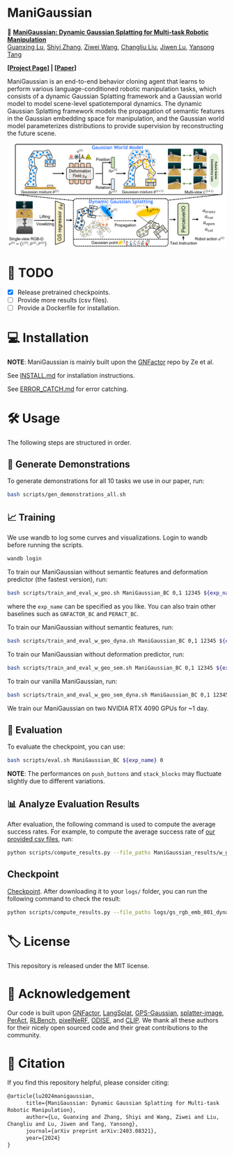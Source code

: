 # ManiGaussian

🦾 [**ManiGaussian: Dynamic Gaussian Splatting for Multi-task Robotic Manipulation**](https://arxiv.org/abs/2403.08321)  
[Guanxing Lu](https://guanxinglu.github.io/), [Shiyi Zhang](https://shiyi-zh0408.github.io/), [Ziwei Wang](https://ziweiwangthu.github.io/), [Changliu Liu](https://www.cs.cmu.edu/~cliu6/), [Jiwen Lu](http://ivg.au.tsinghua.edu.cn/Jiwen_Lu/), [Yansong Tang](https://andytang15.github.io/)

**[[Project Page](https://guanxinglu.github.io/ManiGaussian/)] | [[Paper](https://arxiv.org/pdf/2403.08321.pdf)]**

ManiGaussian is an end-to-end behavior cloning agent that learns to perform various language-conditioned robotic manipulation tasks, which consists of a dynamic Gaussian Splatting framework and a Gaussian world model to model scene-level spatiotemporal dynamics. The dynamic Gaussian Splatting framework models the propagation of semantic features in the Gaussian embedding space for manipulation, and the Gaussian world model parameterizes distributions to provide supervision by reconstructing the future scene.

![](docs/pipeline.png)

# 📝 TODO
- [X] Release pretrained checkpoints.
- [ ] Provide more results (csv files).
- [ ] Provide a Dockerfile for installation.

# 💻 Installation

**NOTE**: ManiGaussian is mainly built upon the [GNFactor](https://github.com/YanjieZe/GNFactor) repo by Ze et al.

See [INSTALL.md](docs/INSTALL.md) for installation instructions. 

See [ERROR_CATCH.md](docs/ERROR_CATCH.md) for error catching.

# 🛠️ Usage

The following steps are structured in order.

## 🦉 Generate Demonstrations

To generate demonstrations for all 10 tasks we use in our paper, run:
```bash
bash scripts/gen_demonstrations_all.sh
```

## 📈 Training
We use wandb to log some curves and visualizations. Login to wandb before running the scripts.
```bash
wandb login
```
To train our ManiGaussian without semantic features and deformation predictor (the fastest version), run:
```bash
bash scripts/train_and_eval_w_geo.sh ManiGaussian_BC 0,1 12345 ${exp_name}
```
where the `exp_name` can be specified as you like. You can also train other baselines such as `GNFACTOR_BC` and `PERACT_BC`.

To train our ManiGaussian without semantic features, run:
```bash
bash scripts/train_and_eval_w_geo_dyna.sh ManiGaussian_BC 0,1 12345 ${exp_name}
```

To train our ManiGaussian without deformation predictor, run:
```bash
bash scripts/train_and_eval_w_geo_sem.sh ManiGaussian_BC 0,1 12345 ${exp_name}
```

To train our vanilla ManiGaussian, run:
```bash
bash scripts/train_and_eval_w_geo_sem_dyna.sh ManiGaussian_BC 0,1 12345 ${exp_name}
```
We train our ManiGaussian on two NVIDIA RTX 4090 GPUs for ~1 day.

## 🧪 Evaluation
To evaluate the checkpoint, you can use:
```bash
bash scripts/eval.sh ManiGaussian_BC ${exp_name} 0
```
**NOTE**: The performances on `push_buttons` and `stack_blocks` may fluctuate slightly due to different variations.

## 📊 Analyze Evaluation Results
After evaluation, the following command is used to compute the average success rates. For example, to compute the average success rate of [our provided csv files](ManiGaussian_results/), run:
```bash
python scripts/compute_results.py --file_paths ManiGaussian_results/w_geo/0.csv ManiGaussian_results/w_geo/1.csv ManiGaussian_results/w_geo/2.csv --method last
```

## Checkpoint

[Checkpoint](https://cloud.tsinghua.edu.cn/d/b09de0a8d23f41b9b4ee/).
After downloading it to your `logs/` folder, you can run the following command to check the result:
```bash
python scripts/compute_results.py --file_paths logs/gs_rgb_emb_001_dyna_01_0305/seed0/eval_data.csv --method last
``` 

# 🏷️ License
This repository is released under the MIT license.

# 🙏 Acknowledgement

Our code is built upon [GNFactor](https://github.com/YanjieZe/GNFactor), [LangSplat](https://github.com/minghanqin/LangSplat), [GPS-Gaussian](https://github.com/aipixel/GPS-Gaussian), [splatter-image](https://github.com/szymanowiczs/splatter-image), [PerAct](https://github.com/peract/peract), [RLBench](https://github.com/stepjam/RLBench), [pixelNeRF](https://github.com/sxyu/pixel-nerf), [ODISE](https://github.com/NVlabs/ODISE), and [CLIP](https://github.com/openai/CLIP). We thank all these authors for their nicely open sourced code and their great contributions to the community.

# 🥰 Citation
If you find this repository helpful, please consider citing:

```
@article{lu2024manigaussian,
      title={ManiGaussian: Dynamic Gaussian Splatting for Multi-task Robotic Manipulation}, 
      author={Lu, Guanxing and Zhang, Shiyi and Wang, Ziwei and Liu, Changliu and Lu, Jiwen and Tang, Yansong},
      journal={arXiv preprint arXiv:2403.08321},
      year={2024}
}
```
